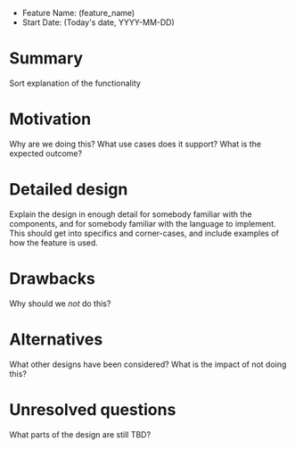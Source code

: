 - Feature Name: (feature_name)
- Start Date: (Today's date, YYYY-MM-DD)

# Summary
[summary]: #summary

Sort explanation of the functionality

# Motivation
[motivation]: #motivation

Why are we doing this? What use cases does it support? What is the expected outcome?

# Detailed design
[design]: #detailed-design

Explain the design in enough detail for somebody familiar
with the components, and for somebody familiar with the language to implement.
This should get into specifics and corner-cases, and include examples of how the feature is used.

# Drawbacks
[drawbacks]: #drawbacks

Why should we *not* do this?

# Alternatives
[alternatives]: #alternatives

What other designs have been considered? What is the impact of not doing this?

# Unresolved questions
[unresolved]: #unresolved-questions

What parts of the design are still TBD?
